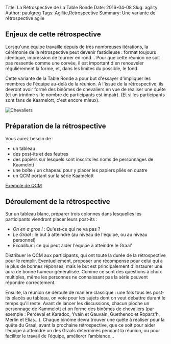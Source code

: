 Title: La Rétrospective de La Table Ronde
Date: 2016-04-08
Slug: agility
Author: paulgreg
Tags: Agilite,Retrospective
Summary: Une variante de rétrospective agile

## Enjeux de cette rétrospective

Lorsqu'une équipe travaille depuis de très nombreuses itérations, la cérémonie de la rétrospective peut devenir fastidieuse :
format toujours identique, impression de tourner en rond...
Pour que cette réunion ne soit pas ressentie comme une corvée, il est important d'en renouveler régulièrement la forme, et, dans les limites du possible, le fond.

Cette variante de la Table Ronde a pour but d'essayer d'impliquer les membres de l'équipe au-delà de la réunion. A l'issue de la rétrospective, ils devront avoir formé des binômes de chevaliers en vue de réaliser une quête (et un trinôme si le nombre de participants est impair).
(Et si les participants sont fans de Kaamelott, c'est encore mieux).

![Chevaliers](images/agility/kaamelott.png)

## Préparation de la rétrospective

Vous aurez besoin de :
*	un tableau
*	des post-its et des feutres
*	des papiers sur lesquels sont inscrits les noms de personnages de Kaamelott
*	une boîte / un chapeau pour y placer les papiers pliés en quatre
*	un QCM portant sur la série Kaamelott

[Exemple de QCM](resources/agility/QuizKaamelott.pdf)

## Déroulement de la rétrospective

Sur un tableau blanc, préparer trois colonnes dans lesquelles les participants viendront placer leurs post-its :
+	*On en a gros !* : Qu'est-ce qui ne va pas ?
+	*Le Graal* : le but à atteindre (au niveau de l'équipe, ou au niveau personnel)
+	*Excalibur* : ce qui peut aider l'équipe à atteindre le Graal'

Distribuer le QCM aux participants, qui ont toute la durée de la rétrospective pour le remplir. Eventuellement, proposer une récompense pour celui qui a le plus de bonnes réponses, mais le but est principalement d'instaurer une aura de bonne humeur généralisée. Comme ce sont des questions à choix multiples, même les personnes ne connaissant pas la série peuvent répondre correctement.

Ensuite, la réunion se déroule de manière classique : une fois tous les post-its placés au tableau, on vote pour les sujets dont on veut débattre durant le temps qu'il reste. Avant de lancer les discussions, chacun pioche un personnage de Kammelott et on forme des binômes de chevaliers (par exemple : Perceval et Karadoc, Yvain et Gauvain, Guethenoc et Roparz'h, Merlin et Elias...).
Chaque binôme devra trouver une quête à réaliser pour la quête du Graal, avant la prochaine rétrospective, que ce soit pour aider l’équipe à atteindre un des Graals déterminés pendant la réunion, ou pour faciliter le travail de l’équipe, améliorer l’ambiance...


